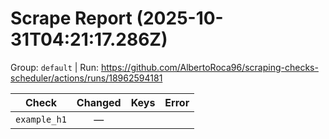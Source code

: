 # Scrape Report (2025-10-31T04:21:17.286Z)

Group: `default`  |  Run: https://github.com/AlbertoRoca96/scraping-checks-scheduler/actions/runs/18962594181

| Check | Changed | Keys | Error |
|---|:---:|:--|:--|
| `example_h1` | — |  |  |
